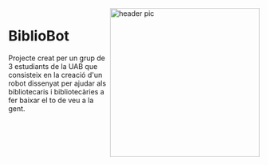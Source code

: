 <img src="https://github.com/ruben0606/BiblioBot/img/foto_robot.png" align="right" width="300" alt="header pic"/>

# BiblioBot
Projecte creat per un grup de 3 estudiants de la UAB que consisteix en la creació d'un robot dissenyat per ajudar als bibliotecaris i bibliotecàries a fer baixar el to de veu a la gent.
